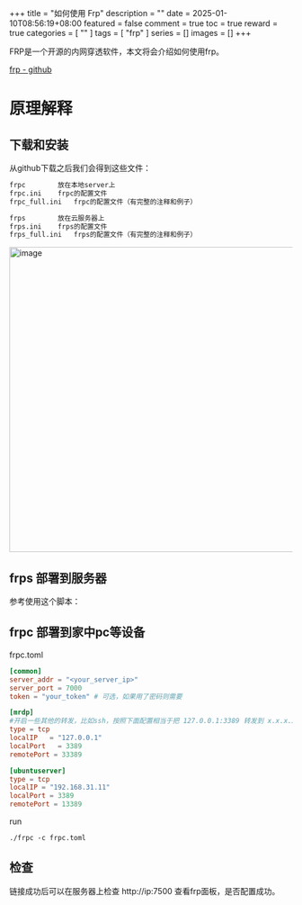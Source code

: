 +++
title = "如何使用 Frp"
description = ""
date = 2025-01-10T08:56:19+08:00
featured = false
comment = true
toc = true
reward = true
categories = [
  ""
]
tags = [
  "frp"
]
series = []
images = []
+++

FRP是一个开源的内网穿透软件，本文将会介绍如何使用frp。

[frp - github](https://github.com/fatedier/frp)

# 原理解释


## 下载和安装

从github下载之后我们会得到这些文件：

```sh
frpc		放在本地server上
frpc.ini	frpc的配置文件
frpc_full.ini	frpc的配置文件（有完整的注释和例子）
```

```sh
frps		放在云服务器上
frps.ini	frps的配置文件
frps_full.ini	frps的配置文件（有完整的注释和例子）
```

<img width="542" alt="image" src="https://github.com/user-attachments/assets/b3448c76-054b-4b8e-ad84-6575071989fa" />

## frps 部署到服务器
参考使用这个脚本：
<script src="https://gist.github.com/cornradio/984f6c17b4f8b3ee47a732c3756dc986.js"></script>

## frpc 部署到家中pc等设备
frpc.toml
```toml
[common]
server_addr = "<your_server_ip>"
server_port = 7000
token = "your_token" # 可选，如果用了密码则需要

[mrdp]
#开启一些其他的转发，比如ssh，按照下面配置相当于把 127.0.0.1:3389 转发到 x.x.x.x:33389
type = tcp
localIP   = "127.0.0.1"
localPort   = 3389
remotePort = 33389

[ubuntuserver]
type = tcp
localIP = "192.168.31.11"
localPort = 3389
remotePort = 13389

```

run
```
./frpc -c frpc.toml
```

## 检查
链接成功后可以在服务器上检查 http://ip:7500 查看frp面板，是否配置成功。
